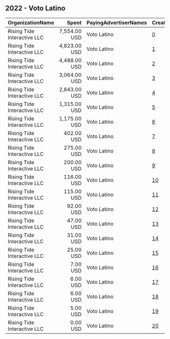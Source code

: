 ## 2022 - Voto Latino 
|OrganizationName|Spent|PayingAdvertiserNames|CreativeUrls|Impressions|Genders|AgeBrackets|CountryCodes|BillingAddresses|CandidateBallotInformation|
|:---|---:|:---|:---|---:|:---|:---|:---|:---|:---|
|Rising Tide Interactive LLC|7,554.00 USD|Voto Latino|[0](https://www.snap.com/political-ads/asset/2d2b74d6d9bf637d10d6428213a283bff478556e12ce691284079a4b4f5d8b48?mediaType=mp4)|2,271,789||18-29|united states|"1250 H St. NW,Washington,20005,US"||
|Rising Tide Interactive LLC|4,823.00 USD|Voto Latino|[1](https://www.snap.com/political-ads/asset/2d2b74d6d9bf637d10d6428213a283bff478556e12ce691284079a4b4f5d8b48?mediaType=mp4)|1,131,067||18-29|united states|"1250 H St. NW,Washington,20005,US"||
|Rising Tide Interactive LLC|4,488.00 USD|Voto Latino|[2](https://www.snap.com/political-ads/asset/2d2b74d6d9bf637d10d6428213a283bff478556e12ce691284079a4b4f5d8b48?mediaType=mp4)|1,248,095||18-29|united states|"1250 H St. NW,Washington,20005,US"||
|Rising Tide Interactive LLC|3,064.00 USD|Voto Latino|[3](https://www.snap.com/political-ads/asset/2d2b74d6d9bf637d10d6428213a283bff478556e12ce691284079a4b4f5d8b48?mediaType=mp4)|720,981||18-29|united states|"1250 H St. NW,Washington,20005,US"||
|Rising Tide Interactive LLC|2,643.00 USD|Voto Latino|[4](https://www.snap.com/political-ads/asset/2d2b74d6d9bf637d10d6428213a283bff478556e12ce691284079a4b4f5d8b48?mediaType=mp4)|504,566||18+|united states|"1250 H St. NW,Washington,20005,US"||
|Rising Tide Interactive LLC|1,315.00 USD|Voto Latino|[5](https://www.snap.com/political-ads/asset/2d2b74d6d9bf637d10d6428213a283bff478556e12ce691284079a4b4f5d8b48?mediaType=mp4)|260,955||18+|united states|"1250 H St. NW,Washington,20005,US"||
|Rising Tide Interactive LLC|1,175.00 USD|Voto Latino|[6](https://www.snap.com/political-ads/asset/2d2b74d6d9bf637d10d6428213a283bff478556e12ce691284079a4b4f5d8b48?mediaType=mp4)|229,451||18+|united states|"1250 H St. NW,Washington,20005,US"||
|Rising Tide Interactive LLC|402.00 USD|Voto Latino|[7](https://www.snap.com/political-ads/asset/2d2b74d6d9bf637d10d6428213a283bff478556e12ce691284079a4b4f5d8b48?mediaType=mp4)|66,818||18+|united states|"1250 H St. NW,Washington,20005,US"||
|Rising Tide Interactive LLC|275.00 USD|Voto Latino|[8](https://www.snap.com/political-ads/asset/2392ec0c29b973ec708db70ff4a0ac9224bbc70deba35a7d51a132b1946377d9?mediaType=png)|96,438||18+|united states|"1250 H St. NW,Washington,20005,US"|Voto Latino|
|Rising Tide Interactive LLC|200.00 USD|Voto Latino|[9](https://www.snap.com/political-ads/asset/17a48f764ea79ccec39a1e3f9ba7bfe08fb0da9c4be61d20bfdc0fee6eb21ac9?mediaType=png)|58,321||18+|united states|"1250 H St. NW,Washington,20005,US"|Voto Latino|
|Rising Tide Interactive LLC|116.00 USD|Voto Latino|[10](https://www.snap.com/political-ads/asset/6137342ce094f7fa6bebe0e11a0d263bedd83f5c78cc6ca0c12d7de6957549f0?mediaType=png)|4,667||18-39|united states|"1250 H St. NW,Washington,20005,US"||
|Rising Tide Interactive LLC|115.00 USD|Voto Latino|[11](https://www.snap.com/political-ads/asset/21d83ce6752fb3ae7ed08966e71080f0ae863684291c8c356d8f5a1da2457e23?mediaType=png)|6,405||18-39|united states|"1250 H St. NW,Washington,20005,US"||
|Rising Tide Interactive LLC|92.00 USD|Voto Latino|[12](https://www.snap.com/political-ads/asset/a0aba43ef3b965f23ba4bdf9b22500c0bf98e1583a6b963206ba4b9e68cd0105?mediaType=png)|3,255||18-39|united states|"1250 H St. NW,Washington,20005,US"||
|Rising Tide Interactive LLC|47.00 USD|Voto Latino|[13](https://www.snap.com/political-ads/asset/c496050cd4edf9cf68f2aa055c94c8a33f1c7b6b22668bb8c39db6e700d80b98?mediaType=png)|2,172||18-39|united states|"1250 H St. NW,Washington,20005,US"||
|Rising Tide Interactive LLC|31.00 USD|Voto Latino|[14](https://www.snap.com/political-ads/asset/69f4f1b7f553f28e751fc0d8dbd84cd7272ead209b99b30502f67163441c961e?mediaType=png)|2,514||18-39|united states|"1250 H St. NW,Washington,20005,US"||
|Rising Tide Interactive LLC|25.00 USD|Voto Latino|[15](https://www.snap.com/political-ads/asset/a0aba43ef3b965f23ba4bdf9b22500c0bf98e1583a6b963206ba4b9e68cd0105?mediaType=png)|1,752||18-39|united states|"1250 H St. NW,Washington,20005,US"||
|Rising Tide Interactive LLC|7.00 USD|Voto Latino|[16](https://www.snap.com/political-ads/asset/2b99db41ff8e7fd0319b42c5b107b7bfb38dd83d1dfdb4e0aba0ef896f880c3d?mediaType=png)|522||18-39|united states|"1250 H St. NW,Washington,20005,US"||
|Rising Tide Interactive LLC|6.00 USD|Voto Latino|[17](https://www.snap.com/political-ads/asset/69f4f1b7f553f28e751fc0d8dbd84cd7272ead209b99b30502f67163441c961e?mediaType=png)|436||18-39|united states|"1250 H St. NW,Washington,20005,US"||
|Rising Tide Interactive LLC|6.00 USD|Voto Latino|[18](https://www.snap.com/political-ads/asset/2b99db41ff8e7fd0319b42c5b107b7bfb38dd83d1dfdb4e0aba0ef896f880c3d?mediaType=png)|492||18-39|united states|"1250 H St. NW,Washington,20005,US"||
|Rising Tide Interactive LLC|5.00 USD|Voto Latino|[19](https://www.snap.com/political-ads/asset/c496050cd4edf9cf68f2aa055c94c8a33f1c7b6b22668bb8c39db6e700d80b98?mediaType=png)|309||18-39|united states|"1250 H St. NW,Washington,20005,US"||
|Rising Tide Interactive LLC|0.00 USD|Voto Latino|[20](https://www.snap.com/political-ads/asset/2d2b74d6d9bf637d10d6428213a283bff478556e12ce691284079a4b4f5d8b48?mediaType=mp4)|12||18-29|united states|"1250 H St. NW,Washington,20005,US"||
